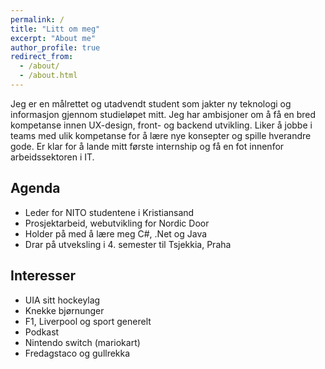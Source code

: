 ```yaml
---
permalink: /
title: "Litt om meg"
excerpt: "About me"
author_profile: true
redirect_from: 
  - /about/
  - /about.html
---
```


Jeg er en målrettet og utadvendt student som jakter ny teknologi og informasjon gjennom studieløpet mitt. Jeg har ambisjoner om å få en bred kompetanse innen UX-design, front- og backend utvikling. Liker å jobbe i teams med ulik kompetanse for å lære nye konsepter og spille hverandre gode. Er klar for å lande mitt første internship og få en fot innenfor arbeidssektoren i IT. 





Agenda 
------
- Leder for NITO studentene i Kristiansand
- Prosjektarbeid, webutvikling for Nordic Door
- Holder på med å lære meg C#, .Net og Java 
- Drar på utveksling i 4. semester til Tsjekkia, Praha


Interesser
------
- UIA sitt hockeylag
- Knekke bjørnunger  
- F1, Liverpool og sport generelt 
- Podkast
- Nintendo switch (mariokart)
- Fredagstaco og gullrekka 




 
